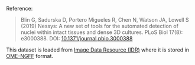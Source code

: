


Reference:

> Blin G, Sadurska D, Portero Migueles R, Chen N, Watson JA, Lowell S (2019) Nessys: A new set of tools for the automated detection of nuclei within intact tissues and dense 3D cultures. PLoS Biol 17(8): e3000388.
> DOI: [10.1371/journal.pbio.3000388](https://doi.org/10.1371/journal.pbio.3000388)

This dataset is loaded from [Image Data Resource (IDR)](https://www.openmicroscopy.org/2020/11/04/zarr-data.html) where it is stored in [OME-NGFF](/docs/data-file-types/#rasterome-zarr) format.